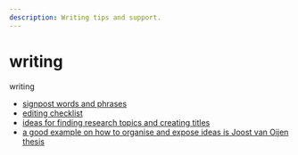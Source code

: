 ```yaml
---
description: Writing tips and support.
---
```


# writing

writing

* [signpost words and phrases](https://gist.github.com/cleberjamaral/d7148453acc2cb7b500d8438822b7a87)
* [editing checklist](https://gist.github.com/cleberjamaral/624b8cc7d051cb9ef750cc8760ed4ab1)
* [ideas for finding research topics and creating titles](https://www.portent.com/tools/title-maker)
* [a good example on how to organise and expose ideas is Joost van Oijen thesis](https://www.researchgate.net/publication/282702142_Cognitive_Agents_in_Virtual_Worlds_A_Middleware_Design_Approach)

